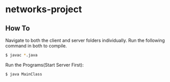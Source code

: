 # networks-project

## How To
Navigate to both the client and server folders individually. Run the following command in both to compile.
```bash
$ javac *.java
```
Run the Programs(Start Server First):
```bash
$ java MainClass
```
